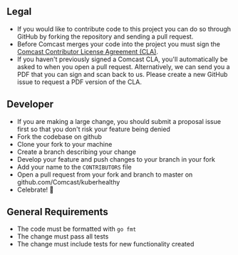 ## Legal

- If you would like to contribute code to this project you can do so through GitHub by forking the repository and sending a pull request.
- Before Comcast merges your code into the project you must sign the [Comcast Contributor License Agreement (CLA)]( https://gist.github.com/ComcastOSS/a7b8933dd8e368535378cda25c92d19a).
- If you haven't previously signed a Comcast CLA, you'll automatically be asked to when you open a pull request. Alternatively, we can send you a PDF that you can sign and scan back to us. Please create a new GitHub issue to request a PDF version of the CLA.

## Developer

- If you are making a large change, you should submit a proposal issue first so that you don't risk your feature being denied
- Fork the codebase on github
- Clone your fork to your machine
- Create a branch describing your change
- Develop your feature and push changes to your branch in your fork
- Add your name to the `CONTRIBUTORS` file
- Open a pull request from your fork and branch to master on github.com/Comcast/kuberhealthy
- Celebrate! 🎉

## General Requirements

- The code must be formatted with `go fmt`
- The change must pass all tests
- The change must include tests for new functionality created
